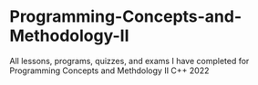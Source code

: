 # Programming-Concepts-and-Methodology-II
All lessons, programs, quizzes, and exams I have completed for Programming Concepts and Methdology II
C++ 2022
